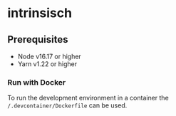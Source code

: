 # intrinsisch

## Prerequisites

* Node v16.17 or higher
* Yarn v1.22 or higher

### Run with Docker

To run the development environment in a container the `/.devcontainer/Dockerfile` can be used.

